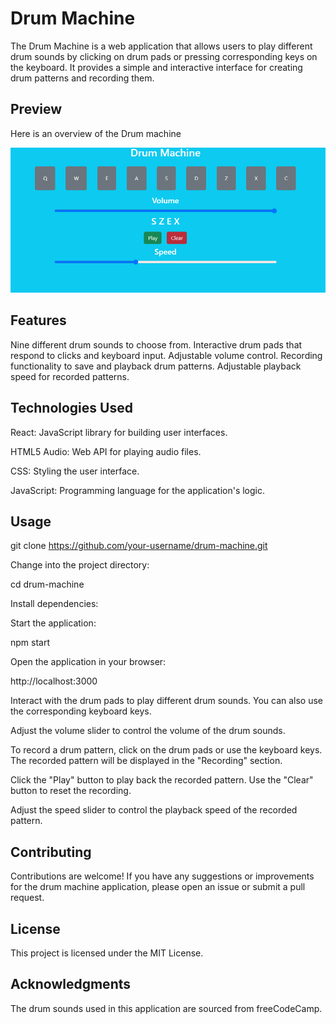 # Drum Machine
The Drum Machine is a web application that allows users to play different drum sounds by clicking on drum pads or pressing corresponding keys on the keyboard. It provides a simple and interactive interface for creating drum patterns and recording them.
## Preview

Here is an overview of the Drum machine

![preview](drumMachine.png)

## Features

Nine different drum sounds to choose from.
Interactive drum pads that respond to clicks and keyboard input.
Adjustable volume control.
Recording functionality to save and playback drum patterns.
Adjustable playback speed for recorded patterns.

## Technologies Used

React: JavaScript library for building user interfaces.

HTML5 Audio: Web API for playing audio files.

CSS: Styling the user interface.

JavaScript: Programming language for the application's logic.

## Usage

git clone https://github.com/your-username/drum-machine.git

Change into the project directory:

cd drum-machine

Install dependencies:

Start the application:

npm start

Open the application in your browser:

http://localhost:3000

Interact with the drum pads to play different drum sounds. You can also use the corresponding keyboard keys.

Adjust the volume slider to control the volume of the drum sounds.

To record a drum pattern, click on the drum pads or use the keyboard keys. The recorded pattern will be displayed in the "Recording" section.

Click the "Play" button to play back the recorded pattern. Use the "Clear" button to reset the recording.

Adjust the speed slider to control the playback speed of the recorded pattern.

## Contributing

Contributions are welcome! If you have any suggestions or improvements for the drum machine application, please open an issue or submit a pull request.

## License

This project is licensed under the MIT License.

## Acknowledgments

The drum sounds used in this application are sourced from freeCodeCamp.

